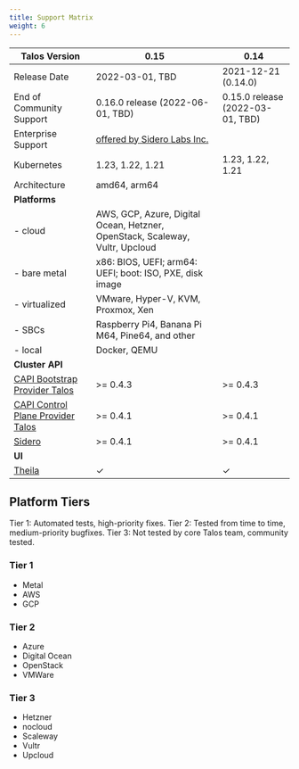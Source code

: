 ```yaml
---
title: Support Matrix
weight: 6
---
```


| Talos Version                                                                                                  | 0.15                               | 0.14                               |
|----------------------------------------------------------------------------------------------------------------|------------------------------------|------------------------------------|
| Release Date                                                                                                   | 2022-03-01, TBD                    | 2021-12-21 (0.14.0)                |
| End of Community Support                                                                                       | 0.16.0 release (2022-06-01, TBD)   | 0.15.0 release (2022-03-01, TBD)   |
| Enterprise Support                                                                                             | [offered by Sidero Labs Inc.](https://www.siderolabs.com/support/)      |
| Kubernetes                                                                                                     | 1.23, 1.22, 1.21                   | 1.23, 1.22, 1.21                   |
| Architecture                                                                                                   | amd64, arm64                                                            |
| **Platforms**                                                                                                  |                                    |                                    |
| - cloud                                                                                                        | AWS, GCP, Azure, Digital Ocean, Hetzner, OpenStack, Scaleway, Vultr, Upcloud  |
| - bare metal                                                                                                   | x86: BIOS, UEFI; arm64: UEFI; boot: ISO, PXE, disk image                |
| - virtualized                                                                                                  | VMware, Hyper-V, KVM, Proxmox, Xen                                      |
| - SBCs                                                                                                         | Raspberry Pi4, Banana Pi M64, Pine64, and other                         |
| - local                                                                                                        | Docker, QEMU                                                            |
| **Cluster API**                                                                                                |                                    |                                    |
| [CAPI Bootstrap Provider Talos](https://github.com/talos-systems/cluster-api-bootstrap-provider-talos)         | >= 0.4.3                           | >= 0.4.3                           |
| [CAPI Control Plane Provider Talos](https://github.com/talos-systems/cluster-api-control-plane-provider-talos) | >= 0.4.1                           | >= 0.4.1                           |
| [Sidero](https://www.sidero.dev/)                                                                              | >= 0.4.1                           | >= 0.4.1                           |
| **UI**                                                                                                         |                                    |                                    |
| [Theila](https://github.com/talos-systems/theila)                                                              | ✓                                  | ✓                                  |

## Platform Tiers

Tier 1: Automated tests, high-priority fixes.
Tier 2: Tested from time to time, medium-priority bugfixes.
Tier 3: Not tested by core Talos team, community tested.

### Tier 1

* Metal
* AWS
* GCP

### Tier 2

* Azure
* Digital Ocean
* OpenStack
* VMWare

### Tier 3

* Hetzner
* nocloud
* Scaleway
* Vultr
* Upcloud
